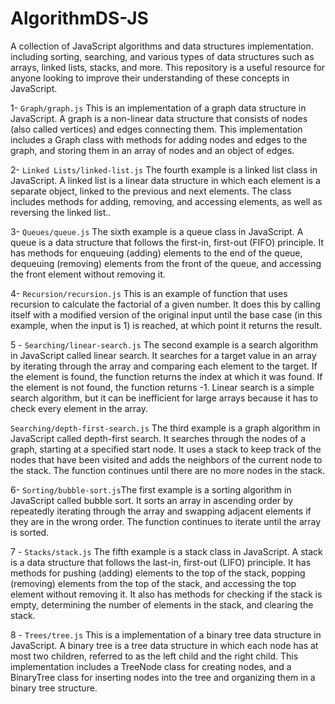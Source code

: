 # AlgorithmDS-JS
A collection of JavaScript algorithms and data structures implementation. including sorting, searching, and various types of data structures such as arrays, linked lists, stacks, and more. This repository is a useful resource for anyone looking to improve their understanding of these concepts in JavaScript.

1- `Graph/graph.js` This is an implementation of a graph data structure in JavaScript. A graph is a non-linear data structure that consists of nodes (also called vertices) and edges connecting them. This implementation includes a Graph class with methods for adding nodes and edges to the graph, and storing them in an array of nodes and an object of edges.

2- `Linked Lists/linked-list.js` The fourth example is a linked list class in JavaScript. A linked list is a linear data structure in which each element is a separate object, linked to the previous and next elements. The class includes methods for adding, removing, and accessing elements, as well as reversing the linked list..

3- `Queues/queue.js` The sixth example is a queue class in JavaScript. A queue is a data structure that follows the first-in, first-out (FIFO) principle. It has methods for enqueuing (adding) elements to the end of the queue, dequeuing (removing) elements from the front of the queue, and accessing the front element without removing it. 


4- `Recursion/recursion.js` This is an example of function that uses recursion to calculate the factorial of a given number. It does this by calling itself with a modified version of the original input until the base case (in this example, when the input is 1) is reached, at which point it returns the result.

5 - `Searching/linear-search.js` The second example is a search algorithm in JavaScript called linear search. It searches for a target value in an array by iterating through the array and comparing each element to the target. If the element is found, the function returns the index at which it was found. If the element is not found, the function returns -1. Linear search is a simple search algorithm, but it can be inefficient for large arrays because it has to check every element in the array.

 `Searching/depth-first-search.js` The third example is a graph algorithm in JavaScript called depth-first search. It searches through the nodes of a graph, starting at a specified start node. It uses a stack to keep track of the nodes that have been visited and adds the neighbors of the current node to the stack. The function continues until there are no more nodes in the stack.


6- `Sorting/bubble-sort.js`The first example is a sorting algorithm in JavaScript called bubble sort. It sorts an array in ascending order by repeatedly iterating through the array and swapping adjacent elements if they are in the wrong order. The function continues to iterate until the array is sorted.

7 - `Stacks/stack.js` The fifth example is a stack class in JavaScript. A stack is a data structure that follows the last-in, first-out (LIFO) principle. It has methods for pushing (adding) elements to the top of the stack, popping (removing) elements from the top of the stack, and accessing the top element without removing it. It also has methods for checking if the stack is empty, determining the number of elements in the stack, and clearing the stack.

8 - `Trees/tree.js` This is a implementation of a binary tree data structure in JavaScript. A binary tree is a tree data structure in which each node has at most two children, referred to as the left child and the right child. This implementation includes a TreeNode class for creating nodes, and a BinaryTree class for inserting nodes into the tree and organizing them in a binary tree structure.
